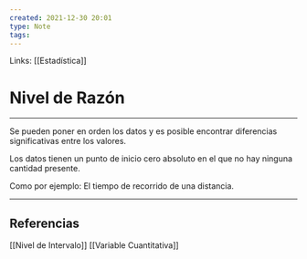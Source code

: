 ```yaml
---
created: 2021-12-30 20:01
type: Note
tags:
---
```


Links: [[Estadística]]

# Nivel de Razón
---

Se pueden poner en orden los datos y es posible encontrar diferencias significativas entre los valores.

Los datos tienen un punto de inicio cero absoluto en el que no hay ninguna cantidad presente.

Como por ejemplo: El tiempo de recorrido de una distancia.

---

## Referencias
[[Nivel de Intervalo]]
[[Variable Cuantitativa]]